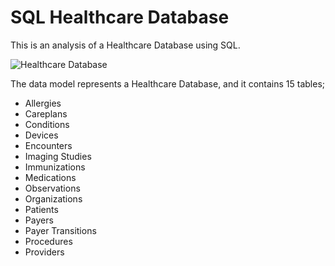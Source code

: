 # SQL Healthcare Database
This is an analysis of a Healthcare Database using SQL.

![Healthcare Database](https://user-images.githubusercontent.com/97487571/230982096-f35b0c2b-c49a-462c-b872-2000d218857c.png)

The data model represents a  Healthcare Database, and it contains 15 tables;
* Allergies
* Careplans
* Conditions
* Devices
* Encounters
* Imaging Studies
* Immunizations
* Medications
* Observations
* Organizations
* Patients
* Payers
* Payer Transitions
* Procedures
* Providers
